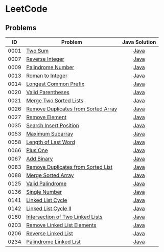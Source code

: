# LeetCode

## Problems
| ID | Problem | Java Solution |
| --- | --- | :---: |
| 0001 | [Two Sum](https://leetcode.com/problems/two-sum/) | [Java](0001-two-sum/) |
| 0007 | [Reverse Integer](https://leetcode.com/problems/reverse-integer/) | [Java](0007-reverse-integer/) |
| 0009 | [Palindrome Number](https://leetcode.com/problems/palindrome-number/) | [Java](0009-palindrome-number/) |
| 0013 | [Roman to Integer](https://leetcode.com/problems/roman-to-integer/) | [Java](0013-roman-to-integer/) |
| 0014 | [Longest Common Prefix](https://leetcode.com/problems/longest-common-prefix/) | [Java](0014-longest-common-prefix/) |
| 0020 | [Valid Parentheses](https://leetcode.com/problems/valid-parentheses/) | [Java](0020-valid-parentheses/) |
| 0021 | [Merge Two Sorted Lists](https://leetcode.com/problems/merge-two-sorted-lists/) | [Java](0021-merge-two-sorted-lists/) |
| 0026 | [Remove Duplicates from Sorted Array](https://leetcode.com/problems/remove-duplicates-from-sorted-array/) | [Java](0026-remove-duplicates-from-sorted-array/) |
| 0027 | [Remove Element](https://leetcode.com/problems/remove-element/) | [Java](0027-remove-element/) |
| 0035 | [Search Insert Position](https://leetcode.com/problems/search-insert-position/) | [Java](0035-search-insert-position/) |
| 0053 | [Maximum Subarray](https://leetcode.com/problems/maximum-subarray/) | [Java](0053-maximum-subarray/) |
| 0058 | [Length of Last Word](https://leetcode.com/problems/length-of-last-word/) | [Java](0058-length-of-last-word/) |
| 0066 | [Plus One](https://leetcode.com/problems/plus-one/) | [Java](0066-plus-one/) |
| 0067 | [Add Binary](https://leetcode.com/problems/add-binary/) | [Java](0067-add-binary/) |
| 0083 | [Remove Duplicates from Sorted List](https://leetcode.com/problems/remove-duplicates-from-sorted-list/) | [Java](0083-remove-duplicates-from-sorted-list/) |
| 0088 | [Merge Sorted Array](https://leetcode.com/problems/merge-sorted-array/) | [Java](0088-merge-sorted-array/) |
| 0125 | [Valid Palindrome](https://leetcode.com/problems/valid-palindrome/) | [Java](0125-valid-palindrome/) |
| 0136 | [Single Number](https://leetcode.com/problems/single-number/) | [Java](0136-single-number/) |
| 0141 | [Linked List Cycle](https://leetcode.com/problems/linked-list-cycle/) | [Java](0141-linked-list-cycle/) |
| 0142 | [Linked List Cycle II](https://leetcode.com/problems/linked-list-cycle-ii/) | [Java](0142-linked-list-cycle-ii/) |
| 0160 | [Intersection of Two Linked Lists](https://leetcode.com/problems/intersection-of-two-linked-lists/) | [Java](0160-intersection-of-two-linked-lists/) |
| 0203 | [Remove Linked List Elements](https://leetcode.com/problems/remove-linked-list-elements/) | [Java](0203-remove-linked-list-elements/) |
| 0206 | [Reverse Linked List](https://leetcode.com/problems/reverse-linked-list/) | [Java](0206-reverse-linked-list/) |
| 0234 | [Palindrome Linked List](https://leetcode.com/problems/palindrome-linked-list/) | [Java](0234-palindrome-linked-list/) |

